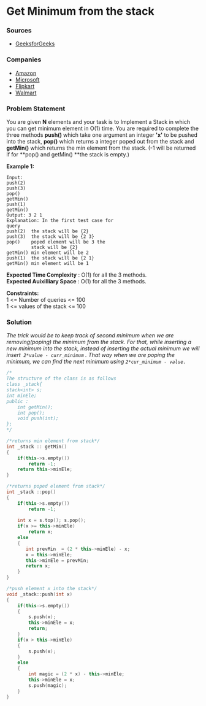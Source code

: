 # Get Minimum from the stack

### Sources

* [GeeksforGeeks](https://practice.geeksforgeeks.org/problems/get-minimum-element-from-stack/1#)

### Companies

* [Amazon](../../company-based-lists/amazon.md)
* [Microsoft](../../company-based-lists/microsoft.md)
* [Flipkart](../../company-based-lists/flipkart.md)
* [Walmart](../../company-based-lists/walmart.md)

### Problem Statement

You are given **N** elements and your task is to Implement a Stack in which you can get minimum element in O(1) time. You are required to complete the three methods **push()** which take one argument an integer **'x'** to be pushed into the stack, **pop()** which returns a integer poped out from the stack and **getMin()** which returns the min element from the stack. (-1 will be returned if for **pop() and getMin() **the stack is empty.)

**Example 1:**

```
Input:
push(2)
push(3)
pop()
getMin()
push(1)
getMin()
Output: 3 2 1
Explanation: In the first test case for
query 
push(2)  the stack will be {2}
push(3)  the stack will be {2 3}
pop()    poped element will be 3 the
         stack will be {2}
getMin() min element will be 2 
push(1)  the stack will be {2 1}
getMin() min element will be 1
```

**Expected Time Complexity** : O(1) for all the 3 methods.\
**Expected Auixilliary Space** : O(1) for all the 3 methods.

**Constraints:**\
 1 <= Number of queries <= 100\
 1 <= values of the stack <= 100

### Solution

_The trick would be to keep track of second minimum when we are removing(poping) the minimum from the stack. For that, while inserting a new minimum into the stack, instead of inserting the actual minimum we will insert` 2*value - curr_minimum` . That way when we are poping the minimum, we can find the next minimum using `2*cur_minimum - value.`_

```cpp
/*
The structure of the class is as follows
class _stack{
stack<int> s;
int minEle;
public :
    int getMin();
    int pop();
    void push(int);
};
*/

/*returns min element from stack*/
int _stack :: getMin()
{
    if(this->s.empty())
        return -1;
    return this->minEle;
}

/*returns poped element from stack*/
int _stack ::pop()
{
    if(this->s.empty())
        return -1;
    
    int x = s.top(); s.pop();
    if(x >= this->minEle)
        return x;
    else
    {
       int prevMin  = (2 * this->minEle) - x;
       x = this->minEle;
       this->minEle = prevMin;
       return x;
    }
}

/*push element x into the stack*/
void _stack::push(int x)
{
    if(this->s.empty())
    {
        s.push(x);
        this->minEle = x;
        return;
    }
    if(x > this->minEle)
    {
        s.push(x);
    }
    else
    {
        int magic = (2 * x) - this->minEle;
        this->minEle = x;
        s.push(magic);
    }
}
```

